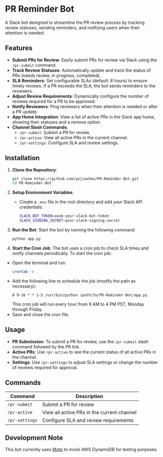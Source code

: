 # PR Reminder Bot

A Slack bot designed to streamline the PR review process by tracking review statuses, sending reminders, and notifying users when their attention is needed.

## Features

- **Submit PRs for Review**: Easily submit PRs for review via Slack using the `/pr-submit` command.
- **Track Review Statuses**: Automatically update and track the status of PRs (needs review, in progress, completed).
- **SLA Reminders**: Set configurable SLAs (default: 8 hours) to ensure timely reviews. If a PR exceeds the SLA, the bot sends reminders to the reviewers.
- **Adjust Review Requirements**: Dynamically configure the number of reviews required for a PR to be approved.
- **Notify Reviewers**: Ping reviewers when their attention is needed or after a PR update.
- **App Home Integration**: View a list of active PRs in the Slack app home, showing their statuses and a remove option.
- **Channel Slash Commands**:
  - `/pr-submit`: Submit a PR for review.
  - `/pr-active`: View all active PRs in the current channel.
  - `/pr-settings`: Configure SLA and review settings.

## Installation

1. **Clone the Repository**:
   ```bash
   git clone https://github.com/yujiashen/PR-Reminder-Bot.git
   cd PR-Reminder-Bot
   ```

2. **Setup Environment Variables**:
   - Create a `.env` file in the root directory and add your Slack API credentials:
     ```bash
     SLACK_BOT_TOKEN=xoxb-your-slack-bot-token
     SLACK_SIGNING_SECRET=your-slack-signing-secret
     ```

3. **Run the Bot**:
   Start the bot by running the following command:
   ```bash
   python app.py
   ```

4. **Start the Cron Job**:
The bot uses a cron job to check SLA times and notify channels periodically. To start the cron job:
- Open the terminal and run:
    ```bash
    crontab -e
    ```
- Add the following line to schedule the job (modify the path as necessary):
    ```
    0 9-16 * * 1-5 /usr/bin/python /path/to/PR-Reminder-Bot/app.py
    ```
    This cron job will run every hour from 9 AM to 4 PM PST, Monday through Friday.
- Save and close the cron file.

## Usage

- **PR Submission**: To submit a PR for review, use the `/pr-submit` slash command followed by the PR link.
- **Active PRs**: Use `/pr-active` to see the current status of all active PRs in the channel.
- **Settings**: Use `/pr-settings` to adjust SLA settings or change the number of reviews required for approval.

## Commands

| Command       | Description                                      |
| ------------- | ------------------------------------------------ |
| `/pr-submit`  | Submit a PR for review                           |
| `/pr-active`  | View all active PRs in the current channel        |
| `/pr-settings`| Configure SLA and review requirements            |

## Development Note

This bot currently uses [Moto](https://github.com/spulec/moto) to mock AWS DynamoDB for testing purposes.